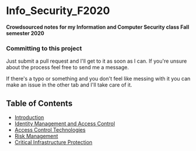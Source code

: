 # Info_Security_F2020
**Crowdsourced notes for my Information and Computer Security class Fall semester 2020**

### Committing to this project

Just submit a pull request and I'll get to it as soon as I can. If you're unsure about the process feel free to send me a message.

If there's a typo or something and you don't feel like messing with it you can make an issue in the other tab and I'll take care of it.

## Table of Contents

- [Introduction](Notes/intro.md)
- [Identity Management and Access Control](/Notes/IdentityMgmt.md)
- [Access Control Technologies](/Notes/accessctrltech.md)
- [Risk Management](/Notes/riskmgmt.md)
- [Critical Infrastructure Protection](/Notes/cip.md)
